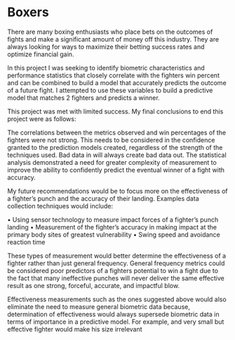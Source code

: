 # Boxers
There are many boxing enthusiasts who place bets on the outcomes of fights and make a significant amount of money off this industry.  They are always looking for ways to maximize their betting success rates and optimize financial gain.  

In this project I was seeking to identify biometric characteristics and performance statistics that closely correlate with the fighters win percent and can be combined to build a model that accurately predicts the outcome of a future fight.  I attempted to use these variables to build a predictive model that matches 2 fighters and predicts a winner.

This project was met with limited success.  My final conclusions to end this project were as follows:

The correlations between the metrics observed and win percentages of the fighters were not strong.  This needs to be considered in the confidence granted to the prediction models created, regardless of the strength of the techniques used.  Bad data in will always create bad data out.  The statistical analysis demonstrated a need for greater complexity of measurement to improve the ability to confidently predict the eventual winner of a fight with accuracy.  

My future recommendations would be to focus more on the effectiveness of a fighter’s punch and the accuracy of their landing.  Examples data collection techniques would include:

•	Using sensor technology to measure impact forces of a fighter’s punch landing
•	Measurement of the fighter’s accuracy in making impact at the primary body sites of greatest vulnerability
•	Swing speed and avoidance reaction time

These types of measurement would better determine the effectiveness of a fighter rather than just general frequency.  General frequency metrics could be considered poor predictors of a fighters potential to win a fight due to the fact that many ineffective punches will never deliver the same effective result as one strong, forceful, accurate, and impactful blow.

Effectiveness measurements such as the ones suggested above would also eliminate the need to measure general biometric data because, determination of effectiveness would always supersede biometric data in terms of importance in a predictive model.  For example, and very small but effective fighter would make his size irrelevant


